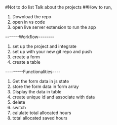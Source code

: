 #Not to do list
Talk about the projects
##How to run,

1. Download the repo
2. open in vs code
3. open live server extension to run the app

-------Workflow--------

1. set up the project and integrate
2. set up with your new git repo and push
3. create a form
4. create a table

---------Functionalities----

1. Get the form data in js state
2. store the form data in form array
3. Display the data in table
4. create unique id and associate with data
5. delete
6. switch
7. calulate total allocated hours
8. total allocated saved hours
